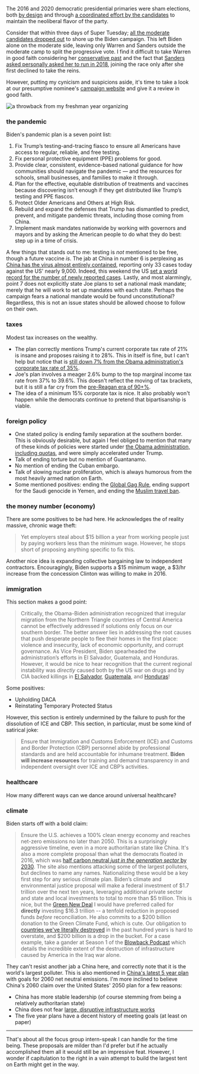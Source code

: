 The 2016 and 2020 democratic presidential primaries were sham elections, both [by design](https://en.wikipedia.org/wiki/Superdelegate) and through [a coordinated effort by the candidates](https://www.salon.com/2019/11/27/obama-privately-vowed-to-intervene-in-primary-to-stop-bernie-sanders-from-winning-nomination-report/) to maintain the neoliberal flavor of the party.

Consider that within three days of Super Tuesday; [all the moderate candidates dropped out](https://en.wikipedia.org/wiki/2020_Democratic_Party_presidential_primaries#March_2020) to shore up the Biden campaign. This left Biden alone on the moderate side, leaving only Warren and Sanders outside the moderate camp to split the progressive vote. I find it difficult to take Warren in good faith considering her [conservative past](https://fedsoc.org/contributors/elizabeth-warren) and the fact that [Sanders asked personally asked her to run in 2018](https://thehill.com/blogs/ballot-box/presidential-races/190544-bernie-sanders-wont-rule-out-presidential-bid-touts), joining the race only after she first declined to take the reins.

However, putting my cynicism and suspicions aside, it's time to take a look at our presumptive nominee's [campaign website](https://joebiden.com/joes-vision/) and give it a review in good faith. 

![a throwback from my freshman year organizing](bernie.jpg)

### the pandemic
Biden's pandemic plan is a seven point list:

1. Fix Trump’s testing-and-tracing fiasco to ensure all Americans have access to regular, reliable, and free testing.
2. Fix personal protective equipment (PPE) problems for good.
3. Provide clear, consistent, evidence-based national guidance for how communities should navigate the pandemic — and the resources for schools, small businesses, and families to make it through.
4. Plan for the effective, equitable distribution of treatments and vaccines because discovering isn’t enough if they get distributed like Trump’s testing and PPE fiascos.
5. Protect Older Americans and Others at High Risk.
6. Rebuild and expand the defenses that Trump has dismantled to predict, prevent, and mitigate pandemic threats, including those coming from China.
7. Implement mask mandates nationwide by working with governors and mayors and by asking the American people to do what they do best: step up in a time of crisis.

A few things that stands out to me: testing is *not* mentioned to be free, though a future vaccine *is*. The jab at China in number 6 is perplexing as [China has the virus almost entirely contained](https://www.worldometers.info/coronavirus/#countries), reporting only 33 cases today against the US' nearly 9,000. Indeed, this weekend the US [set a world record for the number of newly reported cases](https://www.bbc.com/news/world-us-canada-54751759). Lastly, and most alarmingly, point 7 does not explicitly state Joe plans to set a national mask mandate; merely that he will work to set up mandates with each state. Perhaps the campaign fears a national mandate would be found unconstitutional? Regardless, this is not an issue states should be allowed choose to follow on their own.

### taxes
Modest tax increases on the wealthy.
- The plan correctly mentions Trump's current corporate tax rate of 21% is insane and proposes raising it to 28%. This in itself is fine, but I can't help but notice that is [still down 7% from the Obama administration's corporate tax rate of 35%](https://tradingeconomics.com/united-states/corporate-tax-rate).
- Joe's plan involves a meager 2.6% bump to the top marginal income tax rate from 37% to 39.6%. This doesn't reflect the moving of tax brackets, but it is still a far cry from the [pre-Reagan era of 90+%](https://www.taxpolicycenter.org/statistics/historical-highest-marginal-income-tax-rates).
- The idea of a minimum 15% corporate tax is nice. It also probably won't happen while the democrats continue to pretend that bipartisanship is viable.

### foreign policy
- One stated policy is ending family separation at the southern border. This is obviously desirable, but again I feel obliged to mention that many of these kinds of policies were started under [the Obama administration, including quotas](https://en.wikipedia.org/wiki/Immigration_detention_in_the_United_States#Immigration_detention_under_Obama), and were simply accelerated under Trump.
- Talk of ending torture but no mention of Guantanamo.
- No mention of ending the Cuban embargo.
- Talk of slowing nuclear proliferation, which is always humorous from the most heavily armed nation on Earth.
- Some mentioned positives: ending the [Global Gag Rule](https://www.plannedparenthoodaction.org/communities/planned-parenthood-global/end-global-gag-rule), ending support for the Saudi genocide in Yemen, and ending the [Muslim travel ban](https://en.wikipedia.org/wiki/Executive_Order_13769).

### the money number (economy)
There are some positives to be had here. He acknowledges the of reality massive, chronic wage theft:
> Yet employers steal about $15 billion a year from working people just by paying workers less than the minimum wage.
However, he stops short of proposing anything specific to fix this.

Another nice idea is expanding collective bargaining law to independent contractors. Encouragingly, Biden supports a $15 minimum wage, a $3/hr increase from the concession Clinton was willing to make in 2016.

### immigration
This section makes a good point: 
> Critically, the Obama-Biden administration recognized that irregular migration from the Northern Triangle countries of Central America cannot be effectively addressed if solutions only focus on our southern border. The better answer lies in addressing the root causes that push desperate people to flee their homes in the first place: violence and insecurity, lack of economic opportunity, and corrupt governance. As Vice President, Biden spearheaded the administration’s efforts in El Salvador, Guatemala, and Honduras.
However, it would be nice to hear recognition that the current regional  instability was *directly* caused both by the US war on drugs and by CIA backed killings in [El Salvador](https://en.wikipedia.org/wiki/Salvadoran_Civil_War#JRG_coup_October_1979), [Guatemala](https://en.wikipedia.org/wiki/1954_Guatemalan_coup_d%27%C3%A9tat), and [Honduras](https://en.wikipedia.org/wiki/CIA_activities_in_Guatemala)! 

Some positives:
- Upholding DACA
- Reinstating Temporary Protected Status

However, this section is entirely undermined by the failure to push for the dissolution of ICE and CBP. This section, in particular, must be some kind of satirical joke:
> Ensure that Immigration and Customs Enforcement (ICE) and Customs and Border Protection (CBP) personnel abide by professional standards and are held accountable for inhumane treatment. **Biden will increase resources** for training and demand transparency in and independent oversight over ICE and CBP’s activities.

### healthcare
How many different ways can we dance around universal healthcare?

### climate
Biden starts off with a bold claim:
> Ensure the U.S. achieves a 100% clean energy economy and reaches net-zero emissions no later than 2050. 
This is a surprisingly aggressive timeline, even in a more authoritarian state like China. It's also a more complete proposal than what the democrats floated in 2016, which was [half carbon neutral *just in the generation sector* by 2030](https://ballotpedia.org/Hillary_Clinton_presidential_campaign,_2016/Climate_change). The site also mentions attacking some of the largest polluters, but declines to name any names. Nationalizing these would be a key first step for any serious climate plan.
> Biden’s climate and environmental justice proposal will make a federal investment of $1.7 trillion over the next ten years, leveraging additional private sector and state and local investments to total to more than $5 trillion.
This is nice, but the [Green New Deal](https://berniesanders.com/issues/green-new-deal/) I would have preferred called for **directly** investing $16.3 trillion -- a tenfold reduction in proposed funds *before* reconciliation. He also commits to a $200 billion donation to the Green Climate Fund, which is cute. Our obligation to [countries we've literally destroyed](https://en.wikipedia.org/wiki/Highway_of_Death) in the past hundred years is hard to overstate, and $200 billion is a drop in the bucket. For a case example, take a gander at Season 1 of the [Blowback Podcast](https://blowback.show/) which details the incredible extent of the destruction of infrastructure caused by America in the Iraq war alone.

They can't resist another jab a China here, and correctly note that it is the world's largest polluter. This is also mentioned in [China's latest 5 year plan](https://en.wikipedia.org/wiki/Five-year_plans_of_China#Fourteenth_plan_(2021-2025)) with goals for 2060 net neutral emissions. I'm more inclined to believe China's 2060 claim over the United States' 2050 plan for a few reasons:
- China has more stable leadership (of course stemming from being a relatively authoritarian state)
- China does not fear [large, disruptive infrastructure works](https://en.wikipedia.org/wiki/Three_Gorges_Dam)
- The five year plans have a decent history of meeting goals (at least on paper)

---

That's about all the focus group intern-speak I can handle for the time being. These proposals are milder than I'd prefer but if he actually accomplished them all it would still be an impressive feat. However, I wonder if capitulation to the right in a vain attempt to build the largest tent on Earth might get in the way.